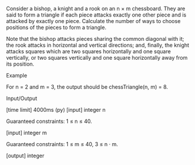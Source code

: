 Consider a bishop, a knight and a rook on an n × m chessboard. They are said to form a triangle if each piece attacks exactly one other piece and is attacked by exactly one piece. Calculate the number of ways to choose positions of the pieces to form a triangle.

Note that the bishop attacks pieces sharing the common diagonal with it; the rook attacks in horizontal and vertical directions; and, finally, the knight attacks squares which are two squares horizontally and one square vertically, or two squares vertically and one square horizontally away from its position.



Example

For n = 2 and m = 3, the output should be
chessTriangle(n, m) = 8.



Input/Output

[time limit] 4000ms (py)
[input] integer n

Guaranteed constraints:
1 ≤ n ≤ 40.

[input] integer m

Guaranteed constraints:
1 ≤ m ≤ 40,
3 ≤ n · m.

[output] integer
